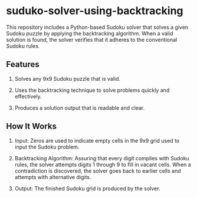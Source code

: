 # suduko-solver-using-backtracking
This repository includes a Python-based Sudoku solver that solves a given Sudoku puzzle by applying the backtracking algorithm. When a valid solution is found, the solver verifies that it adheres to the conventional Sudoku rules.

<h2>Features</h2>

1. Solves any 9x9 Sudoku puzzle that is valid.

2. Uses the backtracking technique to solve problems quickly and effectively.

3. Produces a solution output that is readable and clear.

<h2>How It Works</h2>

1. Input: Zeros are used to indicate empty cells in the 9x9 grid used to input the Sudoku problem.

2. Backtracking Algorithm: Assuring that every digit complies with Sudoku rules, the solver attempts digits 1 through 9 to fill in vacant cells. When a contradiction is discovered, the solver goes back to earlier cells and attempts with alternative digits.

3. Output: The finished Sudoku grid is produced by the solver.
